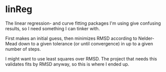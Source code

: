 # linReg
The linear regression- and curve fitting packages I'm using give confusing results,
so I need something I can tinker with.

First makes an initial guess, 
then minimizes RMSD according to Nelder-Mead 
down to a given tolerance (or until convergence) in up to a given number of steps.

I might want to use least squares over RMSD.
The project that needs this validates fits by RMSD anyway,
so this is where I ended up.
